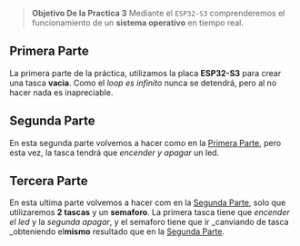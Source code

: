 > **Objetivo De la Practica 3** Mediante el `ESP32-S3` comprenderemos el funcionamiento de un **sistema operativo** en tiempo real.

## Primera Parte
La primera parte de la práctica, utilizamos la placa **ESP32-S3** para crear una tasca **vacia**. Como el _loop es infinito_ nunca se detendrá, pero al no hacer nada es inapreciable.

## Segunda Parte
En esta segunda parte volvemos a hacer como en la [Primera Parte](##Primera-Parte), pero esta vez, la tasca tendrá que _encender y apagar_ un led.
  
## Tercera Parte
En esta ultima parte volvemos a hacer com en la [Segunda Parte](##Segunda-Parte), solo que utilizaremos **2 tascas** y un **semaforo**.
La primera tasca tiene que _encender el led_ y la _segunda apagar_, y el semaforo tiene que ir _canviando de tasca _obteniendo el**mismo** resultado que en la [Segunda Parte](##Segunda-Parte).
